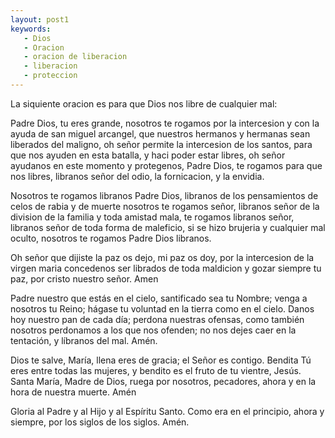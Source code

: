 ```yaml
---
layout: post1
keywords:
   - Dios
   - Oracion
   - oracion de liberacion
   - liberacion
   - proteccion
---
```


La siquiente oracion es para que Dios nos libre de cualquier mal:

Padre Dios, tu eres grande,
nosotros te rogamos por la intercesion y con la ayuda de san miguel arcangel, que nuestros
hermanos y hermanas sean liberados del maligno, oh señor permite la intercesion de los santos, para que nos ayuden
en esta batalla, y haci poder estar libres, oh señor ayudanos en este momento y protegenos, Padre Dios, te rogamos para que nos libres, libranos señor del odio, la fornicacion, y la envidia.

Nosotros te rogamos libranos Padre Dios, libranos de los pensamientos de celos de rabia y de muerte nosotros te rogamos señor, libranos señor de la division de la familia y toda amistad mala, te rogamos libranos señor, libranos señor de toda forma de maleficio, si se hizo brujeria y cualquier mal oculto, nosotros te rogamos Padre Dios libranos.

Oh señor que dijiste la paz os dejo, mi paz os doy, por la intercesion de la virgen maria concedenos ser librados de toda maldicion y gozar siempre tu paz, por cristo nuestro señor. Amen

Padre nuestro que estás en el cielo, 
santificado sea tu Nombre;
venga a nosotros tu Reino;
hágase tu voluntad 
en la tierra como en el cielo.
Danos hoy 
nuestro pan de cada día;
perdona nuestras ofensas,
como también nosotros perdonamos 
a los que nos ofenden;
no nos dejes caer en la tentación,
y líbranos del mal. Amén.

Dios te salve, María, 
llena eres de gracia;
el Señor es contigo.
Bendita Tú eres 
entre todas las mujeres,
y bendito es el fruto de tu vientre, Jesús. 
Santa María, Madre de Dios,
ruega por nosotros, pecadores,
ahora y en la hora de nuestra muerte. Amén

Gloria al Padre
y al Hijo
y al Espíritu Santo.
Como era en el principio,
ahora y siempre,
por los siglos de los siglos. Amén.

